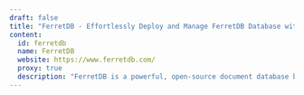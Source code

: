 ```yaml
---
draft: false
title: "FerretDB - Effortlessly Deploy and Manage FerretDB Database with OctaByte"
content:
  id: ferretdb
  name: FerretDB
  website: https://www.ferretdb.com/
  proxy: true
  description: "FerretDB is a powerful, open-source document database built on PostgreSQL. It offers MongoDB compatibility, including CRUD operations, and integrates smoothly with PostgreSQL’s advanced features. Get it fully managed with OctaByte."
---
```

